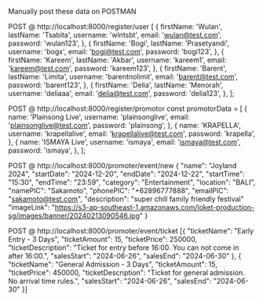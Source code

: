 Manually post these data on POSTMAN

POST @ http://localhost:8000/register/user
[
{
firstName: 'Wulan',
lastName: 'Tsabita',
username: 'wlntsbt',
email: 'wulan@test.com',
password: 'wulan123',
},
{
firstName: 'Bogi',
lastName: 'Prasetyandi',
username: 'bogx',
email: 'bogi@test.com',
password: 'bogi123',
},
{
firstName: 'Kareem',
lastName: 'Akbar',
username: 'kareem1',
email: 'kareem@test.com',
password: 'kareem123',
},
{
firstName: 'Barent',
lastName: 'Limita',
username: 'barentnolimit',
email: 'barent@test.com',
password: 'barent123',
},
{
firstName: 'Delia',
lastName: 'Menorah',
username: 'deliaaa',
email: 'delia@test.com',
password: 'delia123',
},
];

POST @ http://localhost:8000/register/promotor
const promotorData = [
{
name: 'Plainsong Live',
username: 'plainsonglive',
email: 'plainsonglive@test.com',
password: 'plainsong',
},
{
name: 'KRAPELLA',
username: 'krapellalive',
email: 'krapellalive@test.com',
password: 'krapella',
},
{
name: 'ISMAYA Live',
username: 'ismaya',
email: 'ismaya@test.com',
password: 'ismaya',
},
];

POST @ http://localhost:8000/promoter/event/new
{
"name": "Joyland 2024",
"startDate": "2024-12-20",
"endDate": "2024-12-22",
"startTime": "15:30",
"endTime": "23:59",
"category": "Entertainment",
"location": "BALI",
"namePIC": "Sakamoto",
"phonePIC": "+62896777888",
"emailPIC": "sakamoto@test.com",
"description": "super chill family friendly festival"
"imageLink": "https://s3-ap-southeast-1.amazonaws.com/loket-production-sg/images/banner/20240213090546.jpg"
}

POST @ http://localhost:8000/promoter/event/ticket
[{
"ticketName": "Early Entry - 3 Days",
"ticketAmount": 15,
"ticketPrice": 250000,
"ticketDescription": "Ticket for entry before 16:00. You can not come in after 16:00.",
"salesStart": "2024-06-26",
"salesEnd": "2024-06-30"
},
{
"ticketName": "General Admission - 3 Days",
"ticketAmount": 15,
"ticketPrice": 450000,
"ticketDescription": "Ticket for general admission. No arrival time rules.",
"salesStart": "2024-06-26",
"salesEnd": "2024-06-30"
}]
